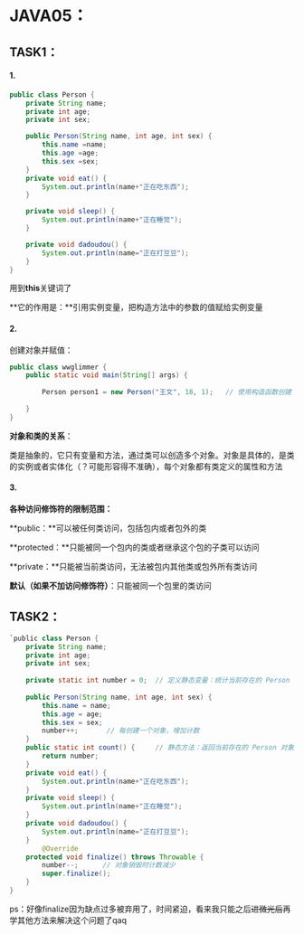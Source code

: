 # JAVA05：

## TASK1：

#### 1.

``` java
public class Person {
    private String name;
    private int age;
    private int sex;

    public Person(String name, int age, int sex) {
        this.name =name;
        this.age =age;
        this.sex =sex;
    }
    private void eat() {
        System.out.println(name+"正在吃东西");
    }

    private void sleep() {
        System.out.println(name+"正在睡觉");
    }

    private void dadoudou() {
        System.out.println(name="正在打豆豆");
    }
}
```

用到**this**关键词了

**它的作用是：**引用实例变量，把构造方法中的参数的值赋给实例变量

#### 2.

创建对象并赋值：

``` java
public class wwglimmer {
    public static void main(String[] args) {
    
        Person person1 = new Person("王文", 18, 1);   // 使用构造函数创建 Person 对象并赋值
        
    }
}
```

**对象和类的关系**：

类是抽象的，它只有变量和方法，通过类可以创造多个对象。对象是具体的，是类的实例或者实体化（？可能形容得不准确），每个对象都有类定义的属性和方法

#### 3.

**各种访问修饰符的限制范围：**

**public：**可以被任何类访问，包括包内或者包外的类

**protected：**只能被同一个包内的类或者继承这个包的子类可以访问

**private：**只能被当前类访问，无法被包内其他类或包外所有类访问

**默认（如果不加访问修饰符）**：只能被同一个包里的类访问

## TASK2：

``` java
`public class Person {
    private String name;
    private int age;
    private int sex; 
   
    private static int number = 0;  // 定义静态变量：统计当前存在的 Person 对象数量
   
    public Person(String name, int age, int sex) {
        this.name = name;
        this.age = age;
        this.sex = sex;
        number++;       // 每创建一个对象，增加计数
    }
    public static int count() {     // 静态方法：返回当前存在的 Person 对象数量
        return number;
    }
    private void eat() {
        System.out.println(name+"正在吃东西");
    }
    private void sleep() {
        System.out.println(name+"正在睡觉");
    }
    private void dadoudou() {
        System.out.println(name="正在打豆豆");
    }
        @Override
    protected void finalize() throws Throwable {
        number--;      // 对象销毁时计数减少
        super.finalize();
    }
}
```

ps：好像finalize因为缺点过多被弃用了，时间紧迫，看来我只能之后~~进微光后~~再学其他方法来解决这个问题了qaq
